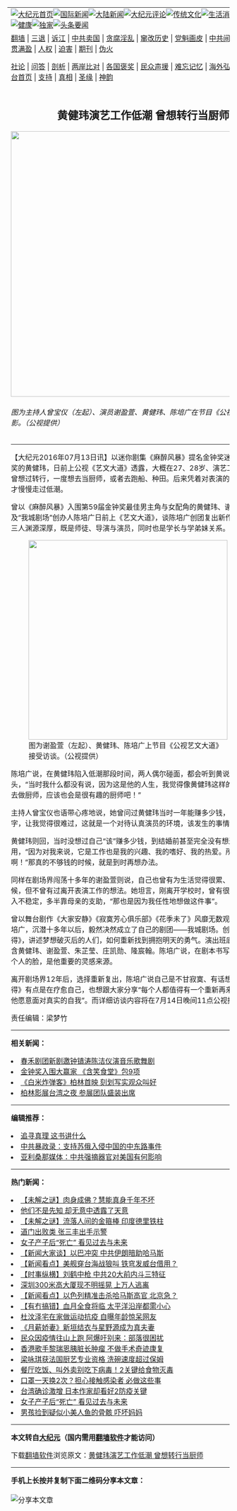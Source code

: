 <a name="1" id="1" target="_blank"></a><span id="1"></span>
<table align=center border="0"><tr><td colspan="2" VALIGN=TOP><a href="https://github.com/pznlyv364/djy/blob/master/gb/nf1351518.md#1"><img src="https://raw.githubusercontent.com/pznlyv364/www/master/t/djy/1.jpg" title="大纪元首页" alt="大纪元首页"></a><a href="https://github.com/pznlyv364/djy/blob/master/gb/n24hr.md#1"><img src="https://raw.githubusercontent.com/pznlyv364/www/master/t/djy/3.jpg" title="国际新闻" alt="国际新闻"></a><a href="https://github.com/pznlyv364/djy/blob/master/gb/nsc413.md#1"><img src="https://raw.githubusercontent.com/pznlyv364/www/master/t/djy/4.jpg" title="大陆新闻" alt="大陆新闻"></a><a href="https://github.com/pznlyv364/djy/blob/master/gb/news392.md#1"><img src="https://raw.githubusercontent.com/pznlyv364/www/master/t/djy/5.jpg" title="大纪元评论" alt="大纪元评论"></a><a href="https://github.com/pznlyv364/djy/blob/master/gb/news2007.md#1"><img src="https://raw.githubusercontent.com/pznlyv364/www/master/t/djy/6.jpg" title="传统文化" alt="传统文化"></a><a href="https://github.com/pznlyv364/djy/blob/master/gb/news2008.md#1"><img src="https://raw.githubusercontent.com/pznlyv364/www/master/t/djy/7.jpg" title="生活消费" alt="生活消费"></a><a href="https://github.com/pznlyv364/djy/blob/master/gb/ncyule.md#1"><img src="https://raw.githubusercontent.com/pznlyv364/www/master/t/djy/8.jpg" title="娱乐休闲" alt="娱乐休闲"></a><a href="https://github.com/pznlyv364/djy/blob/master/gb/nsc1002.md#1"><img src="https://raw.githubusercontent.com/pznlyv364/www/master/t/djy/9.jpg" title="健康" alt="健康"></a><a href="https://github.com/pznlyv364/djy/blob/master/gb/nf6092.md#1"><img src="https://raw.githubusercontent.com/pznlyv364/www/master/t/djy/10a.jpg" title="独家" alt="独家"></a><a href="https://github.com/pznlyv364/djy/blob/master/gb/nf4514.md#1"><img src="https://raw.githubusercontent.com/pznlyv364/www/master/t/djy/12a.jpg" title="头条要闻" alt="头条要闻"></a></td></tr>
<tr><td colspan="2" VALIGN=TOP><a target="_blank" href="https://github.com/pznlyv364/www/blob/master/README.md?zsrh#1">翻墙</a> | <a target="_blank" href="https://github.com/pznlyv364/djy/blob/master/gb/nf5657.md#1">三退</a> | <a target="_blank" href="https://github.com/pznlyv364/djy/blob/master/gb/nf6124.md#1">诉江</a> | <a target="_blank" href="https://github.com/pznlyv364/djy/blob/master/gb/nf1176117.md#1">中共卖国</a> | <a target="_blank" href="https://github.com/pznlyv364/djy/blob/master/gb/nf5773.md#1">贪腐淫乱</a> | <a target="_blank" href="https://github.com/pznlyv364/djy/blob/master/gb/nf1176115.md#1">窜改历史</a> | <a target="_blank" href="https://github.com/pznlyv364/djy/blob/master/gb/nf1176107.md#1">党魁画皮</a> | <a target="_blank" href="https://github.com/pznlyv364/djy/blob/master/gb/nf1320400.md#1">中共间谍</a> | <a target="_blank" href="https://github.com/pznlyv364/djy/blob/master/gb/nf1176114.md#1">破坏传统</a> | <a target="_blank" href="https://github.com/pznlyv364/ntdtv/blob/master/gb/prog447_1.md#1">恶贯满盈</a> | <a target="_blank" href="https://github.com/pznlyv364/djy/blob/master/gb/ncid278.md#1">人权</a> | <a target="_blank" href="https://github.com/pznlyv364/djy/blob/master/gb/nf1176111.md#1">迫害</a> | <a target="_blank" href="https://gitlab.com/szzdlab/mh-qikan/blob/master/README.md#1">期刊</a> | <a target="_blank" href="https://github.com/pznlyv364/djy/blob/master/gb/nf5562.md#1">伪火</a></p><p><a target="_blank" href="https://github.com/pznlyv364/djy/blob/master/gb/9p.md#1">社论</a> | <a target="_blank" href="https://github.com/pznlyv364/djy/blob/master/gb/nf4378.md#1">问答</a> | <a target="_blank" href="https://github.com/pznlyv364/djy/blob/master/gb/nf5792.md#1">剖析</a> | <a target="_blank" href="https://github.com/pznlyv364/djy/blob/master/gb/nf5735.md#1">两岸比对</a> | <a target="_blank" href="https://github.com/pznlyv364/djy/blob/master/gb/nf6119.md#1">各国褒奖</a> | <a target="_blank" href="https://github.com/pznlyv364/djy/blob/master/gb/nf6120.md#1">民众声援</a> | <a target="_blank" href="https://github.com/pznlyv364/djy/blob/master/gb/nf1188594.md#1">难忘记忆</a> | <a target="_blank" href="https://github.com/pznlyv364/djy/blob/master/gb/nf3180.md#1">海外弘传</a> | <a target="_blank" href="https://github.com/pznlyv364/djy/blob/master/gb/nf5410.md#1">万人上访</a> | <a target="_blank" href="https://github.com/pznlyv364/www/blob/master/README.md?zsrh#1">平台首页</a> | <a target="_blank" href="https://github.com/pznlyv364/djy/blob/master/gb/nf4386.md#1">支持</a> | <a target="_blank" href="https://github.com/pznlyv364/djy/blob/master/gb/nf4389.md#1">真相</a> | <a target="_blank" href="https://github.com/pznlyv364/djy/blob/master/gb/nf5790.md#1">圣缘</a> | <a target="_blank" href="https://github.com/pznlyv364/djy/blob/master/gb/nf4786.md#1">神韵</a></td></tr>
<tr><td VALIGN=TOP width="626"><h2 align=center>黄健玮演艺工作低潮 曾想转行当厨师</h2>
<img width="600" src="https://i.epochtimes.com/assets/uploads/2016/07/1607130647541487-e1468416561427-600x400.jpg" />
<h6>图为主持人曾宝仪（左起）、演员谢盈萱、黄健玮、陈培广在节目《公视艺文大道》合影。（公视提供）
</h6>
<hr>
	<p>【大纪元2016年07月13日讯】以迷你剧集《<ahref="https://github.com/pznlyv364/djy/blob/master/gb/tag/%E9%BA%BB%E9%86%89%E9%A3%8E%E6%9A%B4.md#1">麻醉风暴</a>》提名金钟奖迷你剧集男主角奖的<ahref="https://github.com/pznlyv364/djy/blob/master/gb/tag/%E9%BB%84%E5%81%A5%E7%8E%AE.md#1">黄健玮</a>，日前上公视《<ahref="https://github.com/pznlyv364/djy/blob/master/gb/tag/%E8%89%BA%E6%96%87%E5%A4%A7%E9%81%93.md#1">艺文大道</a>》透露，大概在27、28岁、演艺工作最低潮时曾想过转行，一度想去当厨师，或者去跑船、种田。后来凭着对表演的热爱与坚持，才慢慢走过低潮。</p>
<p>曾以《<ahref="https://github.com/pznlyv364/djy/blob/master/gb/tag/%E9%BA%BB%E9%86%89%E9%A3%8E%E6%9A%B4.md#1">麻醉风暴</a>》入围第59届金钟奖最佳男主角与女配角的<ahref="https://github.com/pznlyv364/djy/blob/master/gb/tag/%E9%BB%84%E5%81%A5%E7%8E%AE.md#1">黄健玮</a>、<ahref="https://github.com/pznlyv364/djy/blob/master/gb/tag/%E8%B0%A2%E7%9B%88%E8%90%B1.md#1">谢盈萱</a>，以及“我城剧场”创办人<ahref="https://github.com/pznlyv364/djy/blob/master/gb/tag/%E9%99%88%E5%9F%B9%E5%B9%BF.md#1">陈培广</a>日前上《<ahref="https://github.com/pznlyv364/djy/blob/master/gb/tag/%E8%89%BA%E6%96%87%E5%A4%A7%E9%81%93.md#1">艺文大道</a>》，谈<ahref="https://github.com/pznlyv364/djy/blob/master/gb/tag/%E9%99%88%E5%9F%B9%E5%B9%BF.md#1">陈培广</a>创团复出新作《我记得》。三人渊源深厚，既是师徒、导演与演员，同时也是学长与学弟妹关系。</p>
<figure id="attachment_8096076" aria-describedby="caption-attachment-8096076" style="width: 451px" class="wp-caption aligncenter"><a target="_blank" href="https://i.epochtimes.com/assets/uploads/2016/07/1607130647591487.jpg"><img class=" wp-image-8096076" title="" src="https://i.epochtimes.com/assets/uploads/2016/07/1607130647591487-600x450.jpg" alt="" width="451" b="338" /></a><figcaption id="caption-attachment-8096076" class="wp-caption-text">图为<ahref="https://github.com/pznlyv364/djy/blob/master/gb/tag/%E8%B0%A2%E7%9B%88%E8%90%B1.md#1">谢盈萱</a>（左起）、黄健玮、陈培广上节目《公视艺文大道》接受访谈。（公视提供）</figcaption></figure>
<p>陈培广说，在黄健玮陷入低潮那段时间，两人偶尔碰面，都会听到黄说想转行的念头，“当时我什么都没有说，因为这是他的人生，我觉得像黄健玮这样的人，就算转行去做厨师，应该也会是很有趣的厨师吧！”</p>
<p>主持人曾宝仪也语带心疼地说，她曾问过黄健玮当时一年能赚多少钱，“他说了一个数字，让我觉得很难过，这就是一个对待认真演员的环境，该发生的事情吗？”</p>
<p>黄健玮则回，当时没想过自己“该”赚多少钱，到结婚前甚至完全没有想过钱够不够用，“因为对我来说，它是工作也是我的兴趣、我的嗜好、我的热爱。所以，就是做啊！”那真的不够钱的时候，就是到时再想办法。</p>
<p>同样在剧场界闯荡十多年的谢盈萱则说，自己也曾有为生活觉得很累、想休息的时候，但不曾有过离开表演工作的想法。她坦言，刚离开学校时，曾有很长一段时间收入不稳定，多半靠母亲的支助，“那也是因为我任性地想做这件事”。</p>
<p>曾以舞台剧作《大家安静》《寂寞芳心俱乐部》《花季未了》风靡无数观众的剧场人陈培广，沉潜十多年以后，毅然决然成立了自己的剧团——我城剧场。创团新作《我记得》，讲述梦想破灭后的人们，如何重新找到拥抱明天的勇气。演出班底阵容坚强，包含黄健玮、谢盈萱、朱芷莹、庄凯勋、隆宸翰。陈培广说，在剧本书写过程中，这5个人的脸，是他重要的灵感来源。</p>
<p>离开剧场界12年后，选择重新复出，陈培广说自己是不甘寂寞、有话想说，写《我记得》有点是在疗愈自己，也想跟大家分享“每个人都值得有一个重新再来的机会，如果他愿意面对真实的自我”。而详细访谈内容将在7月14日晚间11点公视播出。</p>
<p>责任编辑：梁梦竹</p>
	
<hr>


<strong>相关新闻：</strong>
<li><a href="https://github.com/pznlyv364/djy/blob/master/gb/2/11/23/n248674.md#1">春禾剧团新剧邀钟镇涛陈洁仪演音乐歌舞剧</a></li>
<li><a href="https://github.com/pznlyv364/djy/blob/master/gb/13/9/26/n3973062.md#1">金钟奖入围大赢家 《含笑食堂》包9项</a></li>
<li><a href="https://github.com/pznlyv364/djy/blob/master/gb/14/2/10/n4079470.md#1">《白米炸弹客》柏林首映 刻划写实观众叫好</a></li>
<li><a href="https://github.com/pznlyv364/djy/blob/master/gb/14/2/12/n4081332.md#1">柏林影展台湾之夜 参展团队盛装出席</a></li>
<hr>


<strong>编辑推荐：</strong>
<li><a href="https://github.com/pznlyv364/djy/blob/master/gb/19/1/5/n10955468.md?dfh#1" target="_blank">追寻真理 这书讲什么</a></li><li><a href="https://github.com/tsiac2612/djy/blob/master/gb/19/5/21/n11270152.md#1" target="_blank">中共暴政录：支持苏俄入侵中国的中东路事件</a></li><li><a href="https://github.com/tsiac2612/djy/blob/master/gb/19/4/11/n11178933.md#1" target="_blank">亚利桑那媒体：中共强摘器官对美国有何影响</a></li>
<hr>

<strong>热门新闻：</strong>
<li><a href="https://github.com/pznlyv364/djy/blob/master/gb/21/5/14/n12950057.md#1">【未解之谜】肉身成佛？慧能真身千年不坏</a></li>
<li><a href="https://github.com/pznlyv364/djy/blob/master/gb/21/4/19/n12891271.md#1">他们不是先知 却无意中透露了天意</a></li>
<li><a href="https://github.com/pznlyv364/djy/blob/master/gb/21/5/12/n12944071.md#1">【未解之谜】流落人间的金箍棒 印度德里铁柱</a></li>
<li><a href="https://github.com/pznlyv364/djy/blob/master/gb/21/4/19/n12891294.md#1">道门出败类 张三丰出手示警</a></li>
<li><a href="https://github.com/pznlyv364/djy/blob/master/gb/21/5/18/n12957550.md#1">女子产子后“死亡” 看见过去与未来</a></li>
<li><a href="https://github.com/pznlyv364/djy/blob/master/gb/21/5/19/n12960502.md#1">【新闻大家谈】以巴冲突 中共伊朗暗助哈马斯</a></li>
<li><a href="https://github.com/pznlyv364/djy/blob/master/gb/21/5/19/n12961498.md#1">【新闻看点】美舰穿台海战狼叫 铁穹发威台借用？</a></li>
<li><a href="https://github.com/pznlyv364/djy/blob/master/gb/21/5/19/n12961580.md#1">【时事纵横】刘鹤中枪 中共20大前内斗三特征</a></li>
<li><a href="https://github.com/pznlyv364/djy/blob/master/gb/21/5/18/n12957657.md#1">深圳300米高大厦现不明摇晃 上万人逃离</a></li>
<li><a href="https://github.com/pznlyv364/djy/blob/master/gb/21/5/17/n12956566.md#1">【新闻看点】以色列精准击杀哈马斯高官 北京急？</a></li>
<li><a href="https://github.com/pznlyv364/djy/blob/master/gb/21/5/17/n12956499.md#1">【有冇搞错】血月全食将临 太平洋沿岸都需小心</a></li>
<li><a href="https://github.com/pznlyv364/djy/blob/master/gb/21/5/17/n12956410.md#1">杜汶泽宅在家做运动抗疫 自曝年龄惊呆网友</a></li>
<li><a href="https://github.com/pznlyv364/djy/blob/master/gb/21/5/19/n12960010.md#1">《月薪娇妻》新垣结衣与星野源成为真夫妻</a></li>
<li><a href="https://github.com/pznlyv364/djy/blob/master/gb/21/5/17/n12954655.md#1">民众因疫情往山上跑 阿爆吁别来：部落很困扰</a></li>
<li><a href="https://github.com/pznlyv364/djy/blob/master/gb/21/5/18/n12958844.md#1">香港歌手黎瑞恩胰脏长肿瘤 不做手术奇迹康复</a></li>
<li><a href="https://github.com/pznlyv364/djy/blob/master/gb/21/5/17/n12956627.md#1">梁咏琪获法国厨艺专业资格 洗碗速度超过保姆</a></li>
<li><a href="https://github.com/pznlyv364/djy/blob/master/gb/21/1/26/n12712049.md#1">餐厅吃饭、叫外卖别吃下病毒！2关键给食物灭毒</a></li>
<li><a href="https://github.com/pznlyv364/djy/blob/master/gb/21/5/17/n12956077.md#1">口罩一天换2次？担心接触感染者 必做这些事</a></li>
<li><a href="https://github.com/pznlyv364/djy/blob/master/gb/21/5/19/n12959656.md#1">台湾确诊激增 日本作家却看好2防疫关键</a></li>
<li><a href="https://github.com/pznlyv364/djy/blob/master/gb/21/5/18/n12957550.md#1">女子产子后“死亡” 看见过去与未来</a></li>
<li><a href="https://github.com/pznlyv364/djy/blob/master/gb/21/5/19/n12960167.md#1">男孩捡到疑似小美人鱼的骨骸 吓坏妈妈</a></li>
<hr>

<strong>本文转自<a href="https://www.epochtimes.com">大纪元</a>（国内需用<a href="https://github.com/pznlyv364/www/blob/master/README.md#8">翻墙软件</a>才能访问）</strong><p>下载<a href="https://github.com/pznlyv364/www/blob/master/README.md#8">翻墙软件</a>浏览原文：<a href="https://www.epochtimes.com/gb/16/7/13/n8096064.htm">黄健玮演艺工作低潮 曾想转行当厨师</a></p><hr>

<strong>手机上长按并复制下面二维码分享本文章：</strong><br><br><img src="https://chart.apis.google.com/chart?cht=qr&chs=240x240&choe=UTF-8&chld=M|2&chl=https://github.com/pznlyv364/djy/blob/master/gb/16/7/13/n8096064.md%231" title="分享本文章"></td><td VALIGN=TOP><a href="https://github.com/pznlyv364/djy/blob/master/gb/16/1/21/n4622075.md?dfh#1" target="_blank"><img src="https://raw.githubusercontent.com/pznlyv364/djy/master/gb/300/wei-f1.jpg" title="中共的伪火骗局"  alt="中共的伪火骗局"></a><br><a href="https://github.com/pznlyv364/www/blob/master/README.md?dfh#9" target="_blank"><img src="https://raw.githubusercontent.com/pznlyv364/djy/master/gb/300/yong-h.jpg" title="永恒的见证"  alt="永恒的见证"></a><br><a href="https://github.com/pznlyv364/djy/blob/master/gb/13/9/29/n3974789.md?dfh#1" target="_blank"><img src="https://raw.githubusercontent.com/pznlyv364/djy/master/gb/300/shang-lnz.jpg" title="善良女子被中共投男牢"  alt="善良女子被中共投男牢"></a><br><a href="https://github.com/pznlyv364/djy/blob/master/gb/16/3/16/n4663449.md?dfh#1" target="_blank"><img src="https://raw.githubusercontent.com/pznlyv364/djy/master/gb/300/huo-z3.jpg" title="警卫目击活摘器官"  alt="警卫目击活摘器官"></a><br><a href="https://github.com/pznlyv364/djy/blob/master/gb/16/8/7/n8177641.md?dfh#1" target="_blank"><img src="https://raw.githubusercontent.com/pznlyv364/djy/master/gb/300/huo-z4.jpg" title="证人描述活摘恐怖"  alt="证人描述活摘恐怖"></a><br><a href="https://github.com/pznlyv364/djy/blob/master/gb/10/4/19/n2881569.md?dfh#1" target="_blank"><img src="https://raw.githubusercontent.com/pznlyv364/djy/master/gb/300/huo-z1.jpg" title="揭开活摘器官黑幕"  alt="揭开活摘器官黑幕"></a><br><a href="https://github.com/pznlyv364/djy/blob/master/gb/10/11/7/n3077476.md?dfh#1" target="_blank"><img src="https://raw.githubusercontent.com/pznlyv364/djy/master/gb/300/ma-ks.jpg" title="马克思的成魔之路"  alt="马克思的成魔之路"></a><br><a href="https://github.com/pznlyv364/djy/blob/master/gb/14/6/9/n4173977.md?dfh#1" target="_blank"><img src="https://raw.githubusercontent.com/pznlyv364/djy/master/gb/300/chang-zs.jpg" title="藏字石 蕴天机"  alt="藏字石 蕴天机"></a><br><a href="https://github.com/pznlyv364/djy/blob/master/gb/18/5/10/n10381511.md?dfh#1" target="_blank"><img src="https://raw.githubusercontent.com/pznlyv364/djy/master/gb/300/st1.jpg" title="关注三亿人三退"  alt="关注三亿人三退"></a><br><a href="https://github.com/pznlyv364/djy/blob/master/gb/18/3/21/n10237682.md?dfh#1" target="_blank"><img src="https://raw.githubusercontent.com/pznlyv364/djy/master/gb/300/jie-t.jpg" title="解体中共复兴中华"  alt="解体中共复兴中华"></a><br><a href="https://github.com/pznlyv364/djy/blob/master/gb/9/2/9/n2422991.md?dfh#1" target="_blank"><img src="https://raw.githubusercontent.com/pznlyv364/djy/master/gb/300/gao-zs.jpg" title="中共迫害良心律师"  alt="中共迫害良心律师"></a><br><a href="https://github.com/pznlyv364/djy/blob/master/gb/18/12/9/n10900044.md?dfh#1" target="_blank"><img src="https://raw.githubusercontent.com/pznlyv364/djy/master/gb/300/sj1.jpg" title="三百多万人举报江泽民"  alt="三百多万人举报江泽民"></a><br><a href="https://github.com/pznlyv364/djy/blob/master/gb/18/8/28/n10672014.md?dfh#1" target="_blank"><img src="https://raw.githubusercontent.com/pznlyv364/djy/master/gb/300/sj2.jpg" title="这些官员为何起诉江泽民"  alt="这些官员为何起诉江泽民"></a><br><a href="https://github.com/pznlyv364/djy/blob/master/gb/8/12/18/n2367165.md?dfh#1" target="_blank"><img src="https://raw.githubusercontent.com/pznlyv364/djy/master/gb/300/liangan.jpg" title="海峡两岸的强烈对比"  alt="海峡两岸的强烈对比"></a><br><a href="https://github.com/pznlyv364/djy/blob/master/gb/15/12/10/n4593139.md?dfh#1" target="_blank"><img src="https://raw.githubusercontent.com/pznlyv364/djy/master/gb/300/jia-ndzl.jpg" title="加拿大总理的贺信"  alt="加拿大总理的贺信"></a><br><a href="https://github.com/pznlyv364/djy/blob/master/gb/11/6/17/n3289382.md?dfh#1" target="_blank"><img src="https://raw.githubusercontent.com/pznlyv364/djy/master/gb/300/xiao-wd.jpg" title="探寻真相兼听则明"  alt="探寻真相兼听则明"></a><br><a href="https://github.com/pznlyv364/djy/blob/master/gb/18/10/27/n10812623.md?dfh#1" target="_blank"><img src="https://raw.githubusercontent.com/pznlyv364/djy/master/gb/300/yindu.jpg" title="印度媒体报道东方"  alt="印度媒体报道东方"></a><br><a href="https://github.com/pznlyv364/djy/blob/master/gb/18/6/9/n10469652.md?dfh#1" target="_blank"><img src="https://raw.githubusercontent.com/pznlyv364/djy/master/gb/300/xie-j.jpg" title="不一样的海外校园"  alt="不一样的海外校园"></a><br><a href="https://github.com/pznlyv364/djy/blob/master/gb/7/4/5/n1669415.md?dfh#1" target="_blank"><img src="https://raw.githubusercontent.com/pznlyv364/djy/master/gb/300/li-up.jpg" title="从大师到徒弟的传奇"  alt="从大师到徒弟的传奇"></a><br><a href="https://github.com/pznlyv364/djy/blob/master/gb/17/5/26/n9191512.md?dfh#1" target="_blank"><img src="https://raw.githubusercontent.com/pznlyv364/djy/master/gb/300/zfl2.jpg" title="亿万人与东方一本奇书"  alt="亿万人与东方一本奇书"></a><br><a href="https://github.com/pznlyv364/djy/blob/master/gb/13/11/27/n4020290.md?dfh#1" target="_blank"><img src="https://raw.githubusercontent.com/pznlyv364/djy/master/gb/300/zhen-h.jpg" title="大陆见不到的震撼场面"  alt="大陆见不到的震撼场面"></a><br><a href="https://github.com/pznlyv364/djy/blob/master/gb/15/7/17/n4482910.md?dfh#1" target="_blank"><img src="https://raw.githubusercontent.com/pznlyv364/djy/master/gb/300/dalu-sk.jpg" title="人心向善 大陆当初盛况"  alt="人心向善 大陆当初盛况"></a><br><a href="https://github.com/pznlyv364/djy/blob/master/gb/19/1/5/n10955468.md?dfh#1" target="_blank"><img src="https://raw.githubusercontent.com/pznlyv364/djy/master/gb/300/zfl1.jpg" title="追寻真理 这书讲什么"  alt="追寻真理 这书讲什么"></a><br><a href="https://github.com/pznlyv364/www/blob/master/README.md?dfh#1" target="_blank"><img src="https://raw.githubusercontent.com/pznlyv364/djy/master/gb/300/fq1.jpg" title="下载免费翻墙软件"  alt="下载免费翻墙软件"></a><br></td></tr></table>
